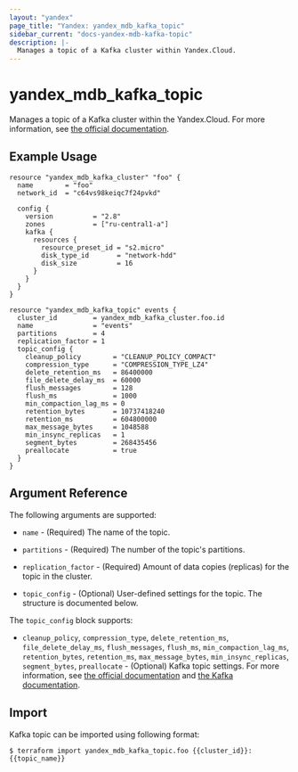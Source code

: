 ```yaml
---
layout: "yandex"
page_title: "Yandex: yandex_mdb_kafka_topic"
sidebar_current: "docs-yandex-mdb-kafka-topic"
description: |-
  Manages a topic of a Kafka cluster within Yandex.Cloud.
---
```


# yandex\_mdb\_kafka\_topic

Manages a topic of a Kafka cluster within the Yandex.Cloud. For more information, see
[the official documentation](https://cloud.yandex.com/docs/managed-kafka/concepts).


## Example Usage

```hcl
resource "yandex_mdb_kafka_cluster" "foo" {
  name        = "foo"
  network_id  = "c64vs98keiqc7f24pvkd"

  config {
    version          = "2.8"
    zones            = ["ru-central1-a"]
    kafka {
      resources {
        resource_preset_id = "s2.micro"
        disk_type_id       = "network-hdd"
        disk_size          = 16
      }
    }
  }
}

resource "yandex_mdb_kafka_topic" events {
  cluster_id         = yandex_mdb_kafka_cluster.foo.id
  name               = "events"
  partitions         = 4
  replication_factor = 1
  topic_config {
    cleanup_policy        = "CLEANUP_POLICY_COMPACT"
    compression_type      = "COMPRESSION_TYPE_LZ4"
    delete_retention_ms   = 86400000
    file_delete_delay_ms  = 60000
    flush_messages        = 128
    flush_ms              = 1000
    min_compaction_lag_ms = 0
    retention_bytes       = 10737418240
    retention_ms          = 604800000
    max_message_bytes     = 1048588
    min_insync_replicas   = 1
    segment_bytes         = 268435456
    preallocate           = true
  }
}
```

## Argument Reference

The following arguments are supported:

* `name` - (Required) The name of the topic.

* `partitions` - (Required) The number of the topic's partitions.

* `replication_factor` - (Required) Amount of data copies (replicas) for the topic in the cluster.

* `topic_config` - (Optional) User-defined settings for the topic. The structure is documented below.

The `topic_config` block supports:

* `cleanup_policy`, `compression_type`, `delete_retention_ms`, `file_delete_delay_ms`, `flush_messages`, `flush_ms`, 
  `min_compaction_lag_ms`, `retention_bytes`, `retention_ms`, `max_message_bytes`, `min_insync_replicas`, 
  `segment_bytes`, `preallocate` - (Optional) Kafka topic settings. For more information, see
  [the official documentation](https://cloud.yandex.com/en-ru/docs/managed-kafka/concepts/settings-list#topic-settings)
  and [the Kafka documentation](https://kafka.apache.org/documentation/#topicconfigs).

## Import

Kafka topic can be imported using following format:

```
$ terraform import yandex_mdb_kafka_topic.foo {{cluster_id}}:{{topic_name}}
```